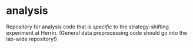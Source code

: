 analysis
========

Repository for analysis code that is _specific_ to the strategy-shifting experiment at Herrin. (General data preprocessing code should go into the lab-wide repository!)
